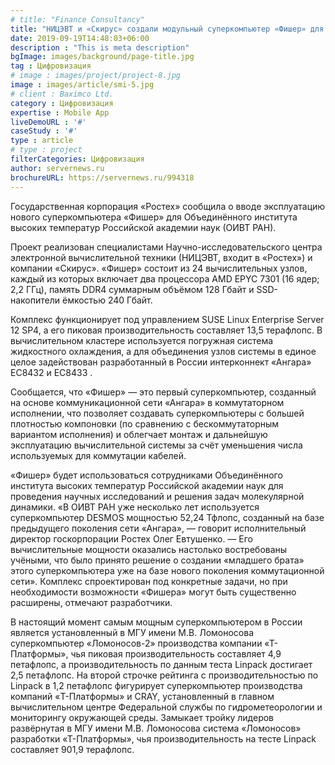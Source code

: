 ```yaml
---
# title: "Finance Consultancy"
title: "НИЦЭВТ и «Скирус» создали модульный суперкомпьютер «Фишер» для Российской академии наук"
date: 2019-09-19T14:48:03+06:00
description : "This is meta description"
bgImage: images/background/page-title.jpg
tag : Цифровизация
# image : images/project/project-8.jpg
image : images/article/smi-5.jpg
# client : Baximco Ltd.
category : Цифровизация
expertise : Mobile App
liveDemoURL : '#'
caseStudy : '#'
type : article
# type : project
filterCategories: Цифровизация
author: servernews.ru
brochureURL: https://servernews.ru/994318
---
```


Государственная корпорация «Ростех» сообщила о вводе эксплуатацию нового суперкомпьютера «Фишер» для Объединённого института высоких температур Российской академии наук (ОИВТ РАН).

Проект реализован специалистами Научно-исследовательского центра электронной вычислительной техники (НИЦЭВТ, входит в «Ростех») и компании «Скирус». «Фишер» состоит из 24 вычислительных узлов, каждый из которых включает два процессора AMD EPYC 7301 (16 ядер; 2,2 ГГц), память DDR4 суммарным объёмом 128 Гбайт и SSD-накопители ёмкостью 240 Гбайт.

Комплекс функционирует под управлением SUSE Linux Enterprise Server  12 SP4, а его пиковая производительность составляет 13,5 терафлопс. В вычислительном кластере используется погружная система жидкостного охлаждения, а для объединения узлов системы в единое целое задействован разработанный в России интерконнект «Ангара» ЕС8432 и ЕС8433 .

Сообщается, что «Фишер» — это первый суперкомпьютер, созданный на основе коммуникационной сети «Ангара» в коммутаторном исполнении, что позволяет создавать суперкомпьютеры с большей плотностью компоновки (по сравнению с бескоммутаторным вариантом исполнения) и облегчает монтаж и дальнейшую эксплуатацию вычислительной системы за счёт уменьшения числа используемых для коммутации кабелей.

«Фишер» будет использоваться сотрудниками Объединённого института высоких температур Российской академии наук для проведения научных исследований и решения задач молекулярной динамики. «В ОИВТ РАН уже несколько лет используется суперкомпьютер DESMOS мощностью 52,24 Тфлопс, созданный на базе предыдущего поколения сети «Ангара», — говорит исполнительный директор госкорпорации Ростех Олег Евтушенко. — Его вычислительные мощности оказались настолько востребованы учёными, что было принято решение о создании «младшего брата» этого суперкомпьютера уже на базе нового поколения коммутационной сети». Комплекс спроектирован под конкретные задачи, но при необходимости возможности «Фишера» могут быть существенно расширены, отмечают разработчики.

В настоящий момент самым мощным суперкомпьютером в России является установленный в МГУ имени М.В. Ломоносова суперкомпьютер «Ломоносов-2» производства компании «Т-Платформы», чья пиковая производительность составляет 4,9 петафлопс, а производительность по данным теста Linpack достигает 2,5 петафлопс. На второй строчке рейтинга с производительностью по Linpack в 1,2 петафлопс фигурирует суперкомпьютер производства компаний «T-Платформы» и CRAY, установленный в главном вычислительном центре Федеральной службы по гидрометеорологии и мониторингу окружающей среды. Замыкает тройку лидеров развёрнутая в МГУ имени М.В. Ломоносова система «Ломоносов» разработки «Т-Платформы», чья производительность на тесте Linpack составляет 901,9 терафлопс.

